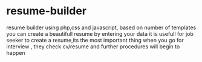 # resume-builder
resume builder using php,css and javascript, based on number of templates you can create a  beautifull resume by entering your data
it is usefull for job seeker to create a resume,its the most important thing when you go for interview , they check cv/resume and further procedures will begin to happen

